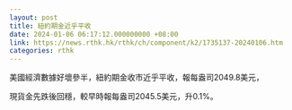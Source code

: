 ```yaml
---
layout: post
title: 紐約期金近乎平收
date: 2024-01-06 06:17:12.000000000 +08:00
link: https://news.rthk.hk/rthk/ch/component/k2/1735137-20240106.htm
categories: rthk
---
```


美國經濟數據好壞參半，紐約期金收市近乎平收，報每盎司2049.8美元，

現貨金先跌後回穩，較早時報每盎司2045.5美元，升0.1%。
